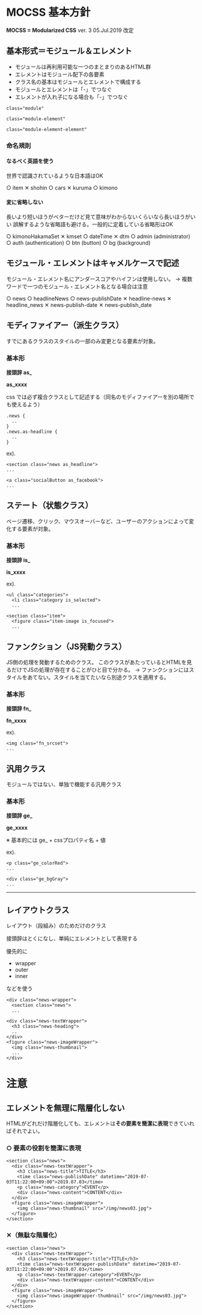 # MOCSS 基本方針

**MOCSS = Modularized CSS**
ver. 3
05.Jul.2019 改定

## 基本形式＝モジュール＆エレメント

- モジュールは再利用可能な一つのまとまりのあるHTML群
- エレメントはモジュール配下の各要素
- クラス名の基本はモジュールとエレメントで構成する
- モジュールとエレメントは「-」でつなぐ
- エレメントが入れ子になる場合も「-」でつなぐ


```
class="module"
```
```
class="module-element"
```
```
class="module-element-element"
```

### 命名規則

#### なるべく英語を使う

世界で認識されているような日本語はOK

○ item
✕ shohin
○ cars
✕ kuruma
○ kimono

#### 変に省略しない

長いより短いほうがベターだけど見て意味がわからないくらいなら長いほうがいい
誤解するような省略語も避ける。一般的に定着している省略形はOK

○ kimonoHakamaSet
✕ kmset
○ dateTime
✕ dtm
○ admin (administrator)
○ auth (authentication)
○ btn (button)
○ bg (background)


## モジュール・エレメントはキャメルケースで記述

モジュール・エレメント名にアンダースコアやハイフンは使用しない。
→ 複数ワードで一つのモジュール・エレメント名となる場合は注意

○ news
○ headlineNews
○ news-publishDate
✕ headline-news
✕ headline_news
✕ news-publish-date
✕ news-publish_date


## モディファイアー（派生クラス）

すでにあるクラスのスタイルの一部のみ変更となる要素が対象。

### 基本形

**接頭辞 as_**

**as_xxxx**

css では必ず複合クラスとして記述する（同名のモディファイアーを別の場所でも使えるよう）

```
.news {
  ..
}
.news.as-headline {
  ..
}
```

ex).
```
<section class="news as_headline">
...
```
```
<a class="socialButton as_facebook">
...
```


## ステート（状態クラス）

ページ遷移、クリック、マウスオーバーなど、ユーザーのアクションによって変化する要素が対象。

### 基本形

**接頭辞 is_**

**is_xxxx**

ex).
```
<ul class="categories">
  <li class="category is_selected">
  ...
```
```
<section class="item">
  <figure class="item-image is_focused">
  ...
```

## ファンクション（JS発動クラス）

JS側の処理を発動するためのクラス。
このクラスがあたっているとHTMLを見るだけでJSの処理が存在することがひと目で分かる。
→ ファンクションにはスタイルをあてない。スタイルを当てたいなら別途クラスを適用する。

### 基本形

**接頭辞 fn_**

**fn_xxxx**

ex).
```
<img class="fn_srcset">
...
```

## 汎用クラス

モジュールではない、単独で機能する汎用クラス

### 基本形

**接頭辞 ge_**

**ge_xxxx**

※ 基本的には ge_ + cssプロパティ名 + 値

ex).
```
<p class="ge_colorRed">
...
```
```
<div class="ge_bgGray">
...
```




---

## レイアウトクラス

レイアウト（段組み）のためだけのクラス

接頭辞はとくになし、単純にエレメントとして表現する

優先的に
- wrapper
- outer
- inner

などを使う

```
<div class="news-wrapper">
  <section class="news">
  ...
```
```
<div class="news-textWrapper">
  <h3 class="news-heading">
  ..
</div>
<figure class="news-imageWrapper">
  <img class="news-thumbnail">
  ...
</div>
```

# 注意

## エレメントを無理に階層化しない

HTMLがどれだけ階層化しても、エレメントは**その要素を簡潔に表現**できていればそれでよい。

### ○ 要素の役割を簡潔に表現
```
<section class="news">
  <div class="news-textWrapper">
    <h3 class="news-title">TITLE</h3>
    <time class="news-publishDate" datetime="2019-07-03T11:22:00+09:00">2019.07.03</time>
    <p class="news-category">EVENT</p>
    <div class="news-content">CONTENT</div>
  </div>
  <figure class="news-imageWrapper">
    <img class="news-thumbnail" src="/img/news03.jpg">
  </figure>
</section>
```

### ✕（無駄な階層化）
```
<section class="news">
  <div class="news-textWrapper">
    <h3 class="news-textWrapper-title">TITLE</h3>
    <time class="news-textWrapper-publishDate" datetime="2019-07-03T11:22:00+09:00">2019.07.03</time>
    <p class="news-textWrapper-category">EVENT</p>
    <div class="news-textWrapper-content">CONTENT</div>
  </div>
  <figure class="news-imageWrapper">
    <img class="news-imageWrapper-thumbnail" src="/img/news03.jpg">
  </figure>
</section>
```